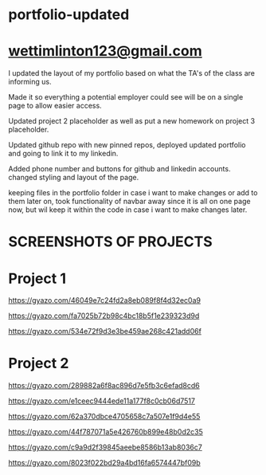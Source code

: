 # portfolio-updated

# wettimlinton123@gmail.com

I updated the layout of my portfolio based on what the TA's of the class are informing us.

Made it so everything a potential employer could see will be on a single page to allow easier access. 

Updated project 2 placeholder as well as put a new homework on project 3 placeholder.

Updated github repo with new pinned repos, deployed updated portfolio and going to link it to my linkedin. 

Added phone number and buttons for github and linkedin accounts. changed styling and layout of the page. 

keeping files in the portfolio folder in case i want to make changes or add to them later on, took functionality of navbar away since it is all on one page now, but wil keep it within the code in case i want to make changes later.




# SCREENSHOTS OF PROJECTS

# Project 1

https://gyazo.com/46049e7c24fd2a8eb089f8f4d32ec0a9

https://gyazo.com/fa7025b72b98c4bc18b5f1e239323d9d

https://gyazo.com/534e72f9d3e3be459ae268c421add06f

# Project 2

https://gyazo.com/289882a6f8ac896d7e5fb3c6efad8cd6

https://gyazo.com/e1ceec9444ede11a177f8c0cb06d7517

https://gyazo.com/62a370dbce4705658c7a507e1f9d4e55

https://gyazo.com/44f787071a5e426760b899e48b0d2c35

https://gyazo.com/c9a9d2f39845aeebe8586b13ab8036c7

https://gyazo.com/8023f022bd29a4bd16fa6574447bf09b